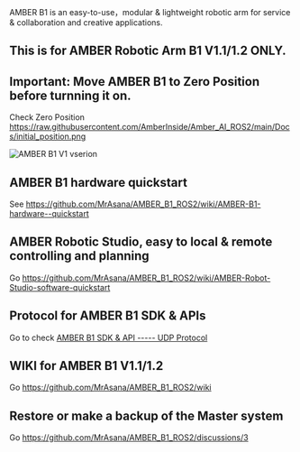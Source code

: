 AMBER B1 is an easy-to-use，modular & lightweight robotic arm for service & collaboration and creative applications.

## This is for AMBER Robotic Arm B1 V1.1/1.2 ONLY. 
## Important: Move AMBER B1 to Zero Position before turnning it on.
Check Zero Position https://raw.githubusercontent.com/AmberInside/Amber_AI_ROS2/main/Docs/initial_position.png

![AMBER B1 V1 vserion](https://raw.githubusercontent.com/MrAsana/AMBER_B1_ROS2/B1_ROS2_V1.0/docs/imgs/AMBER-LOGO.jpg)

## AMBER B1 hardware quickstart

See https://github.com/MrAsana/AMBER_B1_ROS2/wiki/AMBER-B1-hardware--quickstart

## AMBER Robotic Studio, easy to local & remote controlling and planning

Go https://github.com/MrAsana/AMBER_B1_ROS2/wiki/AMBER-Robot-Studio-software-quickstart

## Protocol for AMBER B1 SDK & APIs

Go to check [AMBER B1 SDK & API ----- UDP Protocol](https://github.com/MrAsana/UDP-Protocol-API)

## WIKI for AMBER B1 V1.1/1.2
Go https://github.com/MrAsana/AMBER_B1_ROS2/wiki

## Restore or make a backup of the Master system
Go https://github.com/MrAsana/AMBER_B1_ROS2/discussions/3
